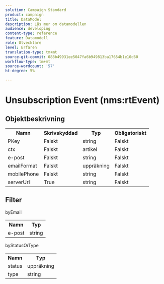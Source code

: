 ```yaml
---
solution: Campaign Standard
product: campaign
title: DataModel
description: Läs mer om datamodellen
audience: developing
content-type: reference
feature: Datamodell
role: Utvecklare
level: Erfaren
translation-type: tm+mt
source-git-commit: 088b49931ee5047fa6b949813ba17654b1e10d60
workflow-type: tm+mt
source-wordcount: '57'
ht-degree: 5%

---
```



# Unsubscription Event (nms:rtEvent)

## Objektbeskrivning

<table>
               <tr>
                  <th>Namn</th>
                  <th>Skrivskyddad</th>
                  <th>Typ</th>
                  <th>Obligatoriskt</th>
               </tr>
               <tr>
                  <td>PKey</td>
                  <td>Falskt</td>
                  <td>string</td>
                  <td>Falskt</td>
               </tr>
               <tr>
                  <td>ctx</td>
                  <td>Falskt</td>
                  <td>artikel</td>
                  <td>Falskt</td>
               </tr>
               <tr>
                  <td>e-post</td>
                  <td>Falskt</td>
                  <td>string</td>
                  <td>Falskt</td>
               </tr>
               <tr>
                  <td>emailFormat</td>
                  <td>Falskt</td>
                  <td>uppräkning</td>
                  <td>Falskt</td>
               </tr>
               <tr>
                  <td>mobilePhone</td>
                  <td>Falskt</td>
                  <td>string</td>
                  <td>Falskt</td>
               </tr>
               <tr>
                  <td>serverUrl</td>
                  <td>True</td>
                  <td>string</td>
                  <td>Falskt</td>
               </tr>
            </table>

## Filter

byEmail

<table>
    <tr>
    <th>Namn</th>
    <th>Typ</th>
    </tr>
    <tr>
    <td>e-post</td>
    <td>string</td>
    </tr>
</table>

byStatusOrType

<table>
        <tr>
        <th>Namn</th>
        <th>Typ</th>
        </tr>
        <tr>
        <td>status</td>
        <td>uppräkning</td>
        </tr>
        <tr>
        <td>type</td>
        <td>string</td>
        </tr>
    </table>